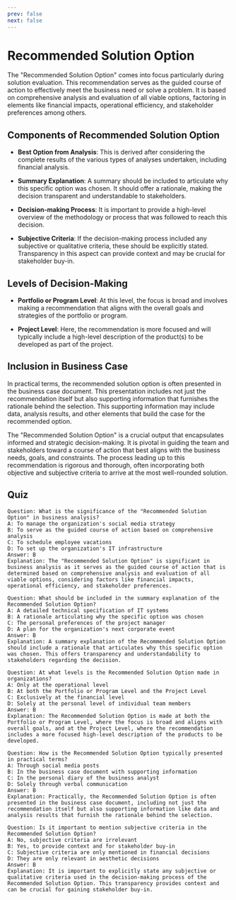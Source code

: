 ```yaml
---
prev: false
next: false
---
```


# Recommended Solution Option

The "Recommended Solution Option" comes into focus particularly during solution evaluation. This recommendation serves as the guided course of action to effectively meet the business need or solve a problem. It is based on comprehensive analysis and evaluation of all viable options, factoring in elements like financial impacts, operational efficiency, and stakeholder preferences among others.

## Components of Recommended Solution Option

- **Best Option from Analysis**: This is derived after considering the complete results of the various types of analyses undertaken, including financial analysis.

- **Summary Explanation**: A summary should be included to articulate why this specific option was chosen. It should offer a rationale, making the decision transparent and understandable to stakeholders.

- **Decision-making Process**: It is important to provide a high-level overview of the methodology or process that was followed to reach this decision.

- **Subjective Criteria**: If the decision-making process included any subjective or qualitative criteria, these should be explicitly stated. Transparency in this aspect can provide context and may be crucial for stakeholder buy-in.

## Levels of Decision-Making

- **Portfolio or Program Level**: At this level, the focus is broad and involves making a recommendation that aligns with the overall goals and strategies of the portfolio or program.

- **Project Level**: Here, the recommendation is more focused and will typically include a high-level description of the product(s) to be developed as part of the project.

## Inclusion in Business Case

In practical terms, the recommended solution option is often presented in the business case document. This presentation includes not just the recommendation itself but also supporting information that furnishes the rationale behind the selection. This supporting information may include data, analysis results, and other elements that build the case for the recommended option.

The "Recommended Solution Option" is a crucial output that encapsulates informed and strategic decision-making. It is pivotal in guiding the team and stakeholders toward a course of action that best aligns with the business needs, goals, and constraints. The process leading up to this recommendation is rigorous and thorough, often incorporating both objective and subjective criteria to arrive at the most well-rounded solution.

## Quiz

```quiz
Question: What is the significance of the "Recommended Solution Option" in business analysis?
A: To manage the organization's social media strategy
B: To serve as the guided course of action based on comprehensive analysis
C: To schedule employee vacations
D: To set up the organization's IT infrastructure
Answer: B
Explanation: The "Recommended Solution Option" is significant in business analysis as it serves as the guided course of action that is determined based on comprehensive analysis and evaluation of all viable options, considering factors like financial impacts, operational efficiency, and stakeholder preferences.

Question: What should be included in the summary explanation of the Recommended Solution Option?
A: A detailed technical specification of IT systems
B: A rationale articulating why the specific option was chosen
C: The personal preferences of the project manager
D: A plan for the organization's next corporate event
Answer: B
Explanation: A summary explanation of the Recommended Solution Option should include a rationale that articulates why this specific option was chosen. This offers transparency and understandability to stakeholders regarding the decision.

Question: At what levels is the Recommended Solution Option made in organizations?
A: Only at the operational level
B: At both the Portfolio or Program Level and the Project Level
C: Exclusively at the financial level
D: Solely at the personal level of individual team members
Answer: B
Explanation: The Recommended Solution Option is made at both the Portfolio or Program Level, where the focus is broad and aligns with overall goals, and at the Project Level, where the recommendation includes a more focused high-level description of the products to be developed.

Question: How is the Recommended Solution Option typically presented in practical terms?
A: Through social media posts
B: In the business case document with supporting information
C: In the personal diary of the business analyst
D: Solely through verbal communication
Answer: B
Explanation: Practically, the Recommended Solution Option is often presented in the business case document, including not just the recommendation itself but also supporting information like data and analysis results that furnish the rationale behind the selection.

Question: Is it important to mention subjective criteria in the Recommended Solution Option?
A: No, subjective criteria are irrelevant
B: Yes, to provide context and for stakeholder buy-in
C: Subjective criteria are only mentioned in financial decisions
D: They are only relevant in aesthetic decisions
Answer: B
Explanation: It is important to explicitly state any subjective or qualitative criteria used in the decision-making process of the Recommended Solution Option. This transparency provides context and can be crucial for gaining stakeholder buy-in.

```
